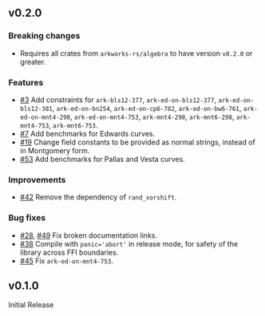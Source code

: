 ## v0.2.0

### Breaking changes
- Requires all crates from `arkworks-rs/algebra` to have version `v0.2.0` or greater.

### Features
- [\#3](https://github.com/arkworks-rs/curves/pull/3) Add constraints for
        `ark-bls12-377`,
        `ark-ed-on-bls12-377`,
        `ark-ed-on-bls12-381`,
        `ark-ed-on-bn254`,
        `ark-ed-on-cp6-782`,
        `ark-ed-on-bw6-761`,
        `ark-ed-on-mnt4-298`,
        `ark-ed-on-mnt4-753`,
        `ark-mnt4-298`,
        `ark-mnt6-298`,
        `ark-mnt4-753`,
        `ark-mnt6-753`.
- [\#7](https://github.com/arkworks-rs/curves/pull/7) Add benchmarks for Edwards curves.
- [\#19](https://github.com/arkworks-rs/curves/pull/19) Change field constants to be provided as normal strings, instead of in Montgomery form.
- [\#53](https://github.com/arkworks-rs/curves/pull/53) Add benchmarks for Pallas and Vesta curves.

### Improvements
- [\#42](https://github.com/arkworks-rs/curves/pull/42) Remove the dependency of `rand_xorshift`.

### Bug fixes
- [\#28](https://github.com/arkworks-rs/curves/pull/28), [\#49](https://github.com/arkworks-rs/curves/pull/49) Fix broken documentation links.
- [\#38](https://github.com/arkworks-rs/curves/pull/38) Compile with `panic='abort'` in release mode, for safety of the library across FFI boundaries.
- [\#45](https://github.com/arkworks-rs/curves/pull/45) Fix `ark-ed-on-mnt4-753`.

## v0.1.0

Initial Release
